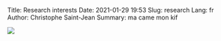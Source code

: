 Title: Research interests
Date: 2021-01-29 19:53
Slug: research
Lang: fr
Author: Christophe Saint-Jean
Summary: ma came
mon kif

![]({static}/images/csj.png)
